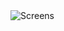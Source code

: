 <img src="http://drive.google.com/uc?export=view&id=1dKFOEL0VW9yjW4SrMSKsG-HQtlrSPH0V" alt="Screens">
